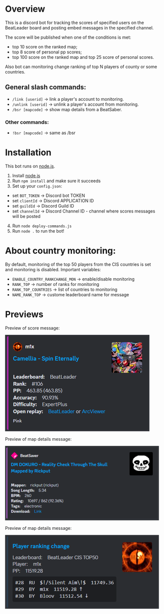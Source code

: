 # Overview

This is a discord bot for tracking the scores of specified users on the BeatLeader board and posting embed messages in the specified channel.

The score will be published when one of the conditions is met:

- top 10 score on the ranked map;
- top 8 score of personal pp scores;
- top 100 score on the ranked map and top 25 score of personal scores.

Also bot can monitoring change ranking of top N players of county or some countries.

## General slash commands:

- `/link [userid]` -> link a player's account to monitoring.
- `/unlink [userid]` -> unlink a player's account from monitoring.
- `/bsr [mapcode]` -> show map details from a BeatSaber. 

### Other commands:

- `!bsr [mapcode]` -> same as /bsr

# Installation

This bot runs on [node.js](https://nodejs.org).

1. Install [node.js](https://nodejs.org/en/download/)
2. Run `npm install` and make sure it succeeds
3. Set up your `config.json`:
- set `BOT_TOKEN` -> Discord bot TOKEN
- set `clientId` -> Discord APPLICATION ID
- set `guildId` -> Discord Guild ID
- set `channelId` -> Discord Channel ID - channel where scores messages will be posted
4. Run `node deploy-commands.js`
5. Run `node .` to run the bot!

# About country monitoring:

By default, monitoring of the top 50 players from the CIS countries is set and monitoring is disabled. 
Important variables:
- `ENABLE_COUNTRY_RANKCHANGE_MON` -> enable/disable monitoring
- `RANK_TOP` -> number of ranks for monitoring
- `RANK_TOP_COUNTRIES` -> list of countries to monitoring
- `NAME_RANK_TOP` -> custome leaderboard name for message 

# Previews

Preview of score message:

![img](./scr/scoremessage.png)

Preview of map details message:

![img](./scr/bsrmessage.png)

Preview of map details message:

![img](./scr/rankingchange.png)
